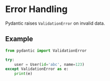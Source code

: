 # Error Handling

Pydantic raises `ValidationError` on invalid data.

## Example

```python
from pydantic import ValidationError

try:
    user = User(id='abc', name=123)
except ValidationError as e:
    print(e)
```

